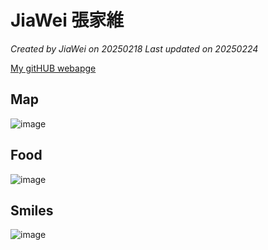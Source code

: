 # JiaWei 張家維
*Created by JiaWei on 20250218 Last updated on 20250224*

[My gitHUB webapge](https://nycu707058.github.io/) 


## Map
![image](https://github.com/user-attachments/assets/536e5626-d9ae-4d74-8d59-f52b301b945f)


## Food
![image](https://github.com/user-attachments/assets/32afe8c6-b042-494e-9828-5c3c6176adf6)


## Smiles
![image](https://github.com/user-attachments/assets/dbb033c1-dcb3-4b88-91d5-eaa60c7cd78a)
